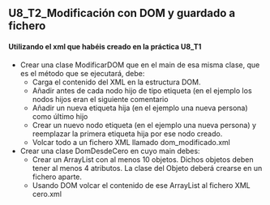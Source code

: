 ## U8_T2_Modificación con DOM y guardado a fichero

#### Utilizando el xml que habéis creado en la práctica U8_T1

* Crear una clase ModificarDOM que en el main de esa misma clase, que es el método que se ejecutará, debe:
	* Carga el contenido del XML en la estructura DOM.
	* Añadir antes de cada nodo hijo de tipo etiqueta  (en el ejemplo los nodos hijos eran <persona>  el siguiente comentario <!-- COMENTARIO AÑADIDO DESDE DOM -->
	* Añadir un nueva etiqueta hija (en el ejemplo una nueva persona) como último hijo
	* Crear un nuevo nodo etiqueta (en el ejemplo una nueva persona) y reemplazar la primera etiqueta hija por ese nodo creado.
	* Volcar todo a un fichero XML llamado dom_modificado.xml
* Crear una clase DomDesdeCero en cuyo main debes:
	* Crear un ArrayList con al menos 10 objetos. Dichos objetos deben tener al menos 4 atributos. La clase del Objeto deberá crearse en un fichero aparte.
	* Usando DOM volcar el contenido de ese ArrayList al fichero XML cero.xml
